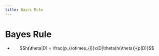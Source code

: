 ```yaml
---
title: Bayes Rule
---
```


# Bayes Rule
- $$h(\theta|D) = \frac{p_{\otimes_{i}}x(D|\theta)h(\theta)}{p(D)}$$






















